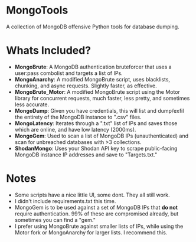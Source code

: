 # MongoTools
A collection of MongoDB offensive Python tools for database dumping.

# Whats Included?
- **MongoBrute**: A MongoDB authentication bruteforcer that uses a user:pass combolist and targets a list of IPs.
- **MongoAnarchy**: A modified MongoBrute script, uses blacklists, chunking, and async requests. Slightly faster, as effective.
- **MongoBrute_Motor**: A modified MongoBrute script using the Motor library for concurrent requests, much faster, less pretty, and sometimes less accurate.
- **MongoDump**: Given you have credentials, this will list and dump/exfil the entirety of the MongoDB instance to ".csv" files.
- **MongoLatency**: Iterates through a ".txt" list of IPs and saves those which are online, and have low latency (2000ms).
- **MongoGem**: Used to scan a list of MongoDB IPs (unauthenticated) and scan for unbreached databases with >3 collections.
- **ShodanMongo**: Uses your Shodan API key to scrape public-facing MongoDB instance IP addresses and save to "Targets.txt."

# Notes
- Some scripts have a nice little UI, some dont. They all still work.
- I didn't include requirements.txt this time.
- MongoGem is to be used against a set of MongoDB IPs that **do not** require authentication. 99% of these are compromised already, but sometimes you can find a "gem."
- I prefer using MongoBrute against smaller lists of IPs, while using the Motor fork or MongoAnarchy for larger lists. I recommend this.
